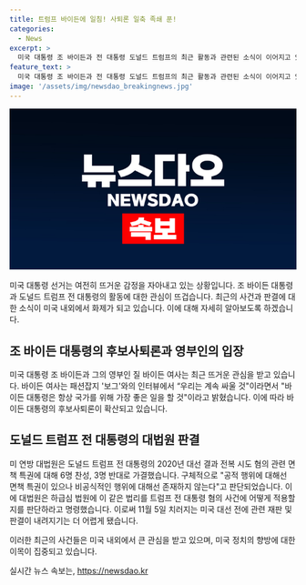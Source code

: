 ```yaml
---
title: 트럼프 바이든에 일침! 사퇴론 일축 족쇄 푼!
categories:
  - News
excerpt: >
  미국 대통령 조 바이든과 전 대통령 도널드 트럼프의 최근 활동과 관련된 소식이 이어지고 있다. 조 바이든 대통령의 후보사퇴론이 확산되는 가운데, 영부인 질 바이든 여사가 우리는 계속 싸울 것이라고 강조했으며, 블링컨 국무부 장관도 그를 옹호하고 있다. 한편, 도널드 트럼프 전 대통령은 연방 대법원의 판결로 11월 대선과 관련한 족쇄를 풀었으나, 대법원은 트럼프 전 대통령의 2020년 대선 결과 전복 시도 관련 면책 특권에 대해 찬성 6, 반대 3으로 결정했다. 이에 대해 하급심 법원이 판단을 내릴 예정이다.
feature_text: >
  미국 대통령 조 바이든과 전 대통령 도널드 트럼프의 최근 활동과 관련된 소식이 이어지고 있다. 조 바이든 대통령의 후보사퇴론이 확산되는 가운데, 영부인 질 바이든 여사가 우리는 계속 싸울 것이라고 강조했으며, 블링컨 국무부 장관도 그를 옹호하고 있다. 한편, 도널드 트럼프 전 대통령은 연방 대법원의 판결로 11월 대선과 관련한 족쇄를 풀었으나, 대법원은 트럼프 전 대통령의 2020년 대선 결과 전복 시도 관련 면책 특권에 대해 찬성 6, 반대 3으로 결정했다. 이에 대해 하급심 법원이 판단을 내릴 예정이다.
image: '/assets/img/newsdao_breakingnews.jpg'
---
```


<p><img src="/assets/img/newsdao_breakingnews.jpg" alt="firstkoreanews 속보" /></p>

<p data-ke-size="size16">미국 대통령 선거는 여전히 뜨거운 감정을 자아내고 있는 상황입니다. 조 바이든 대통령과 도널드 트럼프 전 대통령의 활동에 대한 관심이 뜨겁습니다. 최근의 사건과 판결에 대한 소식이 미국 내외에서 화제가 되고 있습니다. 이에 대해 자세히 알아보도록 하겠습니다.</p>

<h2 data-ke-size="size26">조 바이든 대통령의 후보사퇴론과 영부인의 입장</h2>

<p>미국 대통령 조 바이든과 그의 영부인 질 바이든 여사는 최근 뜨거운 관심을 받고 있습니다. 바이든 여사는 패션잡지 '보그'와의 인터뷰에서 “우리는 계속 싸울 것"이라면서 "바이든 대통령은 항상 국가를 위해 가장 좋은 일을 할 것"이라고 밝혔습니다. 이에 따라 바이든 대통령의 후보사퇴론이 확산되고 있습니다.</p>

<h2 data-ke-size="size26">도널드 트럼프 전 대통령의 대법원 판결</h2>

<p>미 연방 대법원은 도널드 트럼프 전 대통령의 2020년 대선 결과 전복 시도 혐의 관련 면책 특권에 대해 6명 찬성, 3명 반대로 가결했습니다. 구체적으로 "공적 행위에 대해선 면책 특권이 있으나 비공식적인 행위에 대해선 존재하지 않는다"고 판단되었습니다. 이에 대법원은 하급심 법원에 이 같은 법리를 트럼프 전 대통령 혐의 사건에 어떻게 적용할지를 판단하라고 명령했습니다. 이로써 11월 5일 치러지는 미국 대선 전에 관련 재판 및 판결이 내려지기는 더 어렵게 됐습니다.</p>

<p>이러한 최근의 사건들은 미국 내외에서 큰 관심을 받고 있으며, 미국 정치의 향방에 대한 이목이 집중되고 있습니다.</p></p>
실시간 뉴스 속보는, <a href="https://newsdao.kr" rel="dofollow">https://newsdao.kr</a>


